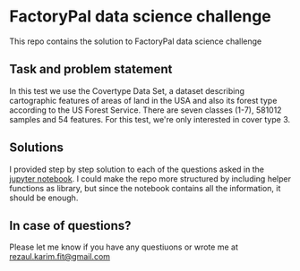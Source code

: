 # FactoryPal data science challenge
This repo contains the solution to FactoryPal data science challenge

## Task and problem statement
In this test we use the Covertype Data Set, a dataset describing cartographic features of areas of land in the USA and also its forest type according to the US Forest Service. There are seven classes (1-7), 581012 samples and 54 features. For this test, we're only interested in cover type 3.

## Solutions
I provided step by step solution to each of the questions asked in the [jupyter notebook](https://github.com/rezacsedu/FactoryPal_DS_challenge/blob/main/data_science_challnge_solution_notebook.ipynb). I could make the repo more structured by including helper functions as library, but since the notebook contains all the information, it should be enough. 

## In case of questions?
Please let me know if you have any questiuons or wrote me at rezaul.karim.fit@gmail.com 
